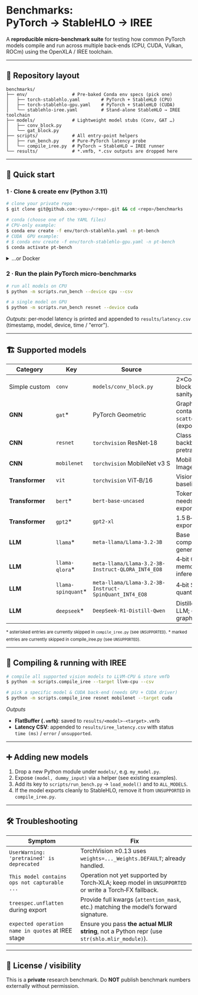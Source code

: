 # Benchmarks: PyTorch → StableHLO → IREE

A **reproducible micro‑benchmark suite** for testing how common PyTorch models compile and run across multiple back‑ends (CPU, CUDA, Vulkan, ROCm) using the OpenXLA / IREE toolchain.

---

## 📁 Repository layout

```text
benchmarks/
├── env/                 # Pre‑baked Conda env specs (pick one)
│   ├── torch-stablehlo.yaml        # PyTorch + StableHLO (CPU)
│   ├── torch-stablehlo-gpu.yaml    # PyTorch + StableHLO (CUDA)
│   └── stablehlo-iree.yaml         # Stand‑alone StableHLO → IREE toolchain
├── models/              # Lightweight model stubs (Conv, GAT …)
│   ├── conv_block.py
│   └── gat_block.py
├── scripts/             # All entry‑point helpers
│   ├── run_bench.py     # Pure‑PyTorch latency probe
│   └── compile_iree.py  # PyTorch → StableHLO → IREE runner
└── results/             # *.vmfb, *.csv outputs are dropped here
```

---

## 🚀 Quick start

### 1 · Clone & create env (Python 3.11)

```bash
# clone your private repo
$ git clone git@github.com:<you>/<repo>.git && cd <repo>/benchmarks

# conda (choose one of the YAML files)
# CPU‑only example:
$ conda env create -f env/torch-stablehlo.yaml -n pt-bench
# CUDA  GPU example:
# $ conda env create -f env/torch-stablehlo-gpu.yaml -n pt-bench
$ conda activate pt-bench
```

<details>
<summary>…or Docker</summary>

```bash
$ docker build -t pt-bench -f env/Dockerfile .
$ docker run --gpus all -it pt-bench /bin/bash
```

</details>

### 2 · Run the plain PyTorch micro‑benchmarks

```bash
# run all models on CPU
$ python -m scripts.run_bench --device cpu --csv

# a single model on GPU
$ python -m scripts.run_bench resnet --device cuda
```

*Outputs*: per‑model latency is printed and appended to `results/latency.csv` (timestamp, model, device, time / "error").

---

## 🏗️ Supported models

| Category        | Key                 | Source                                                | Notes                                                                         |
| --------------- | ------------------- | ----------------------------------------------------- | ----------------------------------------------------------------------------- |
| Simple custom   | `conv`              | `models/conv_block.py`                                | 2×Conv + ReLU toy block used as a sanity‑check kernel                         |
| **GNN**         | `gat`\*             | PyTorch Geometric                                     | Graph Attention Net; contains `scatter_reduce`/`nonzero` (export‑unsupported) |
| **CNN**         | `resnet`            | `torchvision` ResNet‑18                               | Classic image backbone; ImageNet pretrained                                   |
| **CNN**         | `mobilenet`         | `torchvision` MobileNet v3 S                          | Mobile‑oriented CNN; ImageNet pretrained                                      |
| **Transformer** | `vit`               | `torchvision` ViT‑B/16                                | Vision Transformer baseline                                                   |
| **Transformer** | `bert`\*            | `bert-base-uncased`                                   | Token‑level encoder; needs full kwargs to export                              |
| **Transformer** | `gpt2`\*            | `gpt2-xl`                                             | 1.5 B‑param decoder; export kwargs WIP                                        |
| **LLM**         | `llama`\*           | `meta-llama/Llama-3.2-3B`                             | Base Llama 3.2 3 B; compact general‑purpose LLM                               |
| **LLM**         | `llama-qlora`\*     | `meta-llama/Llama-3.2-3B-Instruct-QLORA_INT4_EO8`     | 4‑bit QLoRA; memory‑efficient inference                                       |
| **LLM**         | `llama-spinquant`\* | `meta-llama/Llama-3.2-3B-Instruct-SpinQuant_INT4_EO8` | 4‑bit SpinQuant; alt quantization scheme                                      |
| **LLM**         | `deepseek`\*        | `DeepSeek‑R1‑Distill‑Qwen`                            | Distilled math‑centric LLM; complex TF graph                                  |

<sup>\* asterisked entries are currently skipped in `compile_iree.py` (see `UNSUPPORTED`).</sup>
<sup>\* marked entries are currently skipped in compile\_iree.py (see `UNSUPPORTED`).</sup>

---

## 🔧 Compiling & running with IREE

```bash
# compile all supported vision models to LLVM‑CPU & store vmfb
$ python -m scripts.compile_iree --target llvm-cpu --csv

# pick a specific model & CUDA back‑end (needs GPU + CUDA driver)
$ python -m scripts.compile_iree resnet mobilenet --target cuda
```

*Outputs*

* **FlatBuffer (`.vmfb`)**: saved to `results/<model>-<target>.vmfb`
* **Latency CSV**: appended to `results/iree_latency.csv` with status `time (ms)` / `error` / `unsupported`.

---

## ➕ Adding new models

1. Drop a new Python module under `models/`, e.g. `my_model.py`.
2. Expose `(model, dummy_input)` via a helper (see existing examples).
3. Add its key to `scripts/run_bench.py` → `load_model()` and to `ALL_MODELS`.
4. If the model exports cleanly to StableHLO, remove it from `UNSUPPORTED` in `compile_iree.py`.

---

## 🛠️ Troubleshooting

| Symptom                                           | Fix                                                                                                 |
| ------------------------------------------------- | --------------------------------------------------------------------------------------------------- |
| `UserWarning: 'pretrained' is deprecated`         | TorchVision ≥0.13 uses `weights=..._Weights.DEFAULT`; already handled.                              |
| `This model contains ops not capturable ...`      | Operation not yet supported by Torch‑XLA; keep model in `UNSUPPORTED` or write a Torch‑FX fallback. |
| `treespec.unflatten` during export                | Provide full kwargs (`attention_mask`, etc.) matching the model’s forward signature.                |
| `expected operation name in quotes` at IREE stage | Ensure you pass **the actual MLIR string**, not a Python repr (use `str(shlo.mlir_module)`).        |

---

## 📜 License / visibility

This is a **private** research benchmark. Do **NOT** publish benchmark numbers externally without permission.

